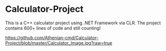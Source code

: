 # Calculator-Project

This is a C++ calculator project using .NET Framework via CLR. The project contains 600+ lines of code and still counting!

https://github.com/Athenian-cmd/Calculator-Project/blob/master/Calculator_Image.jpg?raw=true
